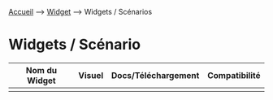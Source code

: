 <a href="{{site.url}}/documentation">Accueil</a> --> <a href="{{site.url}}/documentation/{{site.widget}}">Widget</a> --> Widgets / Scénarios

# Widgets / Scénario

| Nom du Widget  | Visuel         | Docs/Téléchargement     | Compatibilité     |
|----------------|----------------|-------------------------|-------------------|
|  |  |  |